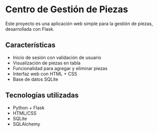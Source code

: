 # Centro de Gestión de Piezas

Este proyecto es una aplicación web simple para la gestión de piezas, desarrollada con Flask.

## Características

- Inicio de sesión con validación de usuario
- Visualización de piezas en tabla
- Funcionalidad para agregar y eliminar piezas
- Interfaz web con HTML + CSS
- Base de datos SQLite

## Tecnologías utilizadas

- Python + Flask
- HTML/CSS
- SQLite
- SQLAlchemy
